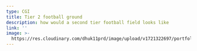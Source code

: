 ```yaml
---
type: CGI
title: Tier 2 football ground
description: how would a second tier football field looks like
link: ''
image: >-
  https://res.cloudinary.com/dhuk11prd/image/upload/v1721322697/portfolio-tina/tier_2_fgreen-min_bhrxc5.png
---
```


